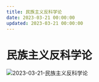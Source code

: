 ```yaml
---
title: 民族主义反科学论
date: 2023-03-21 00:00:00
updated: 2023-03-21 00:00:00
---
```


# 民族主义反科学论
![2023-03-21-民族主义反科学论](assets/2023-03-21-民族主义反科学论.jpeg)

